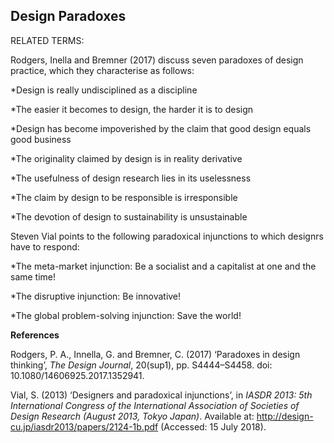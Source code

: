 ## Design Paradoxes

RELATED TERMS: 

Rodgers, Inella and Bremner (2017) discuss seven paradoxes of design practice, which they characterise as follows:

*Design is really undisciplined as a discipline 

*The easier it becomes to design, the harder it is to design

*Design has become impoverished by the claim that good design equals good business 

*The originality claimed by design is in reality derivative

*The usefulness of design research lies in its uselessness

*The claim by design to be responsible is irresponsible

*The devotion of design to sustainability is unsustainable

Steven Vial points to the following paradoxical injunctions to which designrs have to respond:

*The meta-market injunction: Be a socialist and a capitalist at one and the same time!

*The disruptive injunction: Be innovative!

*The global problem-solving injunction: Save the world!




**References**

Rodgers, P. A., Innella, G. and Bremner, C. (2017) ‘Paradoxes in design thinking’, _The Design Journal_, 20(sup1), pp. S4444–S4458. doi: 10.1080/14606925.2017.1352941.

Vial, S. (2013) ‘Designers and paradoxical injunctions’, in _IASDR 2013: 5th International Congress of the International Association of Societies of Design Research (August 2013, Tokyo Japan)_. Available at: http://design-cu.jp/iasdr2013/papers/2124-1b.pdf (Accessed: 15 July 2018).

